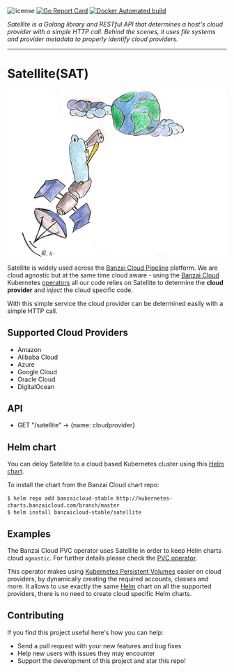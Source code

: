![license](http://img.shields.io/badge/license-Apache%20v2-orange.svg)
[![Go Report Card](https://goreportcard.com/badge/github.com/banzaicloud/satellite)](https://goreportcard.com/report/github.com/banzaicloud/satellite)
[![Docker Automated build](https://img.shields.io/docker/automated/banzaicloud/satellite.svg)](https://hub.docker.com/r/banzaicloud/satellite/)

*Satellite is a Golang library and RESTful API that determines a host's cloud provider with a simple HTTP call. Behind the scenes, it uses file systems and provider metadata to properly identify cloud providers.*

---

# Satellite(SAT)

<p align="center">
<img src="docs/images/satellite_logo.jpg">
</p>

Satellite is widely used across the [Banzai Cloud Pipeline](https://github.com/banzaicloud/pipeline) platform. We are cloud agnostic but at the same time cloud aware - using the [Banzai Cloud](https://banzaicloud.com) Kubernetes [operators](https://github.com/banzaicloud?utf8=✓&q=operator&type=&language=) all our code relies on Satellite to determine the **cloud provider** and *inject* the cloud specific code.

With this simple service the cloud provider can be determined easily with a simple HTTP call.

## Supported Cloud Providers

- Amazon
- Alibaba Cloud
- Azure
- Google Cloud
- Oracle Cloud
- DigitalOcean

## API

- GET "/satellite" -> {name: cloudprovider}

## Helm chart

You can deloy Satellite to a cloud based Kubernetes cluster using this [Helm chart](https://github.com/banzaicloud/banzai-charts/tree/master/satellite). 

To install the chart from the Banzai Cloud chart repo:

```
$ helm repo add banzaicloud-stable http://kubernetes-charts.banzaicloud.com/branch/master
$ helm install banzaicloud-stable/satellite
```

## Examples

The Banzai Cloud PVC operator uses Satellite in order to keep Helm charts cloud `agnostic`. For further details please check the [PVC operator](https://github.com/banzaicloud/pvc-operator/blob/master/README.md).

This operator makes using [Kubernetes Persistent Volumes](https://kubernetes.io/docs/concepts/storage/persistent-volumes/) easier on cloud providers, by dynamically creating the required accounts, classes and more. It allows to use exactly the same [Helm](https://helm.sh) chart on all the supported providers, there is no need to create cloud specific Helm charts.


## Contributing

If you find this project useful here's how you can help:

- Send a pull request with your new features and bug fixes
- Help new users with issues they may encounter
- Support the development of this project and star this repo!
